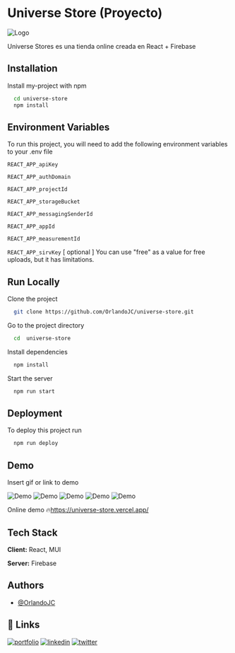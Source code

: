 # Universe Store (Proyecto)
![Logo](https://i.ibb.co/KzbshsC/2022-06-14-02h48-02.png)

Universe Stores es una tienda online creada en React + Firebase

## Installation

Install my-project with npm

```bash
  cd universe-store
  npm install
```

## Environment Variables

To run this project, you will need to add the following environment variables to your .env file

`REACT_APP_apiKey`

`REACT_APP_authDomain` 

`REACT_APP_projectId`

`REACT_APP_storageBucket`

`REACT_APP_messagingSenderId`

`REACT_APP_appId`

`REACT_APP_measurementId`

`REACT_APP_sirvKey` [ optional ] You can use "free" as a value for free uploads, but it has limitations.
## Run Locally

Clone the project

```bash
  git clone https://github.com/OrlandoJC/universe-store.git
```

Go to the project directory

```bash
  cd  universe-store
```

Install dependencies

```bash
  npm install
```

Start the server

```bash
  npm run start
```


## Deployment

To deploy this project run

```bash
  npm run deploy
```


## Demo

Insert gif or link to demo

![Demo](https://i.ibb.co/zxS0frh/2022-07-01-08h13-35.png)
![Demo](https://i.ibb.co/W609ZT3/2022-07-01-08h13-43.png)
![Demo](https://i.ibb.co/JRJnGgw/2022-07-01-08h13-49.png)
![Demo](https://i.ibb.co/QQ5MX1b/2022-07-01-08h14-07.png)
![Demo](https://i.ibb.co/5WWNKtQ/2022-07-01-08h17-44.png)

Online demo 🔥https://universe-store.vercel.app/

## Tech Stack

**Client:** React, MUI

**Server:** Firebase


## Authors

- [@OrlandoJC](https://github.com/OrlandoJC)


## 🔗 Links
[![portfolio](https://img.shields.io/badge/my_portfolio-000?style=for-the-badge&logo=ko-fi&logoColor=white)](https://github.com/OrlandoJC)
[![linkedin](https://img.shields.io/badge/linkedin-0A66C2?style=for-the-badge&logo=linkedin&logoColor=white)](https://www.linkedin.com/in/orlandojesus/)
[![twitter](https://img.shields.io/badge/twitter-1DA1F2?style=for-the-badge&logo=twitter&logoColor=white)](https://twitter.com/)
